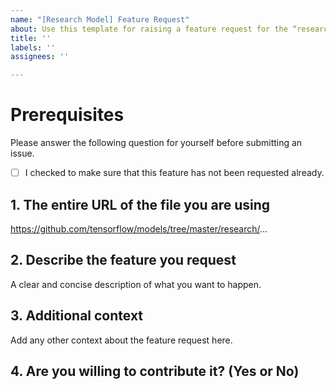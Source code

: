 ```yaml
---
name: "[Research Model] Feature Request"
about: Use this template for raising a feature request for the “research” directory
title: ''
labels: ''
assignees: ''

---
```


# Prerequisites

Please answer the following question for yourself before submitting an issue.

- [ ] I checked to make sure that this feature has not been requested already.

## 1. The entire URL of the file you are using

https://github.com/tensorflow/models/tree/master/research/...

## 2. Describe the feature you request

A clear and concise description of what you want to happen.

## 3. Additional context

Add any other context about the feature request here.

## 4. Are you willing to contribute it? (Yes or No)
